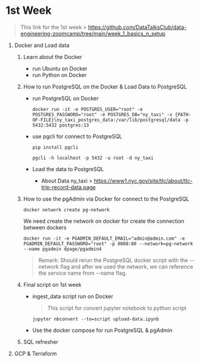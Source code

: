 # 1st Week
> This link for the 1st week > https://github.com/DataTalksClub/data-engineering-zoomcamp/tree/main/week_1_basics_n_setup

1. Docker and Load data
    1. Learn about the Docker
        - run Ubuntu on Docker
        - run Python on Docker
    2. How to run PostgreSQL on the Docker & Load Data to PostgreSQL
        - run PostgreSQL on Docker
            ```
            docker run -it -e POSTGRES_USER="root" -e POSTGRES_PASSWORD="root" -e POSTGRES_DB="ny_taxi" -v {PATH-OF-FILE}\ny_taxi_postgres_data:/var/lib/postgresql/data -p 5432:5432 postgres:13
            ```
        - use pgcli for connect to PostgreSQL
            ```
            pip install pgcli
            ```

            ```
            pgcli -h localhost -p 5432 -u root -d ny_taxi
            ```
        - Load the data to PostgreSQL
            - About Data ny_taxi > https://www1.nyc.gov/site/tlc/about/tlc-trip-record-data.page

    3. How to use the pgAdmin via Docker for connect to the PostgreSQL
        ```
        docker network create pg-network
        ```
        We need create the network on docker for create the connection between dockers
        ```
        docker run -it -e PGADMIN_DEFAULT_EMAIL="admin@admin.com" -e PGADMIN_DEFAULT_PASSWORD="root" -p 8080:80 --network=pg-network --name pgadmin dpage/pgadmin4
        ```
        > Remark: Should rerun the PostgreSQL docker script with the --network flag and after we used the network, we can reference the service name from --name flag. 

    4. Final script on 1st week
        - ingest_data script run on Docker
            > This script for convert jupyter notebook to python script
            ```
            jupyter nbconvert --to=script upload-data.ipynb
            ```
            
        - Use the docker compose for run PostgreSQL & pgAdmin
    5. SQL refresher

2. GCP & Terraform